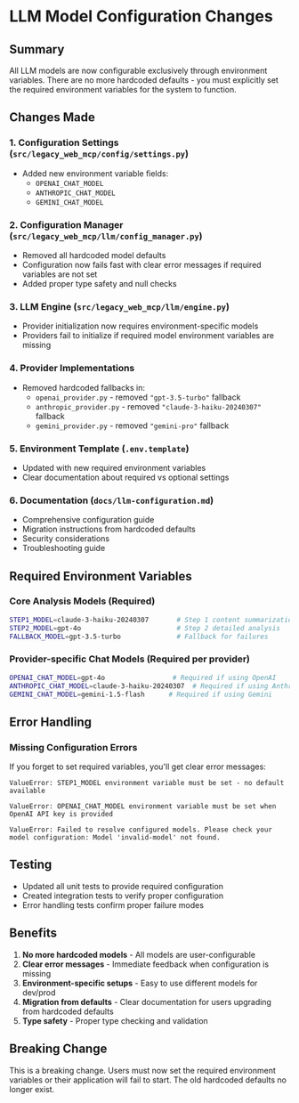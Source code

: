 # LLM Model Configuration Changes

## Summary

All LLM models are now configurable exclusively through environment variables. There are no more hardcoded defaults - you must explicitly set the required environment variables for the system to function.

## Changes Made

### 1. Configuration Settings (`src/legacy_web_mcp/config/settings.py`)
- Added new environment variable fields:
  - `OPENAI_CHAT_MODEL`
  - `ANTHROPIC_CHAT_MODEL`  
  - `GEMINI_CHAT_MODEL`

### 2. Configuration Manager (`src/legacy_web_mcp/llm/config_manager.py`)
- Removed all hardcoded model defaults
- Configuration now fails fast with clear error messages if required variables are not set
- Added proper type safety and null checks

### 3. LLM Engine (`src/legacy_web_mcp/llm/engine.py`)
- Provider initialization now requires environment-specific models
- Providers fail to initialize if required model environment variables are missing

### 4. Provider Implementations
- Removed hardcoded fallbacks in:
  - `openai_provider.py` - removed `"gpt-3.5-turbo"` fallback
  - `anthropic_provider.py` - removed `"claude-3-haiku-20240307"` fallback  
  - `gemini_provider.py` - removed `"gemini-pro"` fallback

### 5. Environment Template (`.env.template`)
- Updated with new required environment variables
- Clear documentation about required vs optional settings

### 6. Documentation (`docs/llm-configuration.md`)
- Comprehensive configuration guide
- Migration instructions from hardcoded defaults
- Security considerations
- Troubleshooting guide

## Required Environment Variables

### Core Analysis Models (Required)
```bash
STEP1_MODEL=claude-3-haiku-20240307       # Step 1 content summarization
STEP2_MODEL=gpt-4o                        # Step 2 detailed analysis  
FALLBACK_MODEL=gpt-3.5-turbo              # Fallback for failures
```

### Provider-specific Chat Models (Required per provider)
```bash
OPENAI_CHAT_MODEL=gpt-4o                 # Required if using OpenAI
ANTHROPIC_CHAT_MODEL=claude-3-haiku-20240307  # Required if using Anthropic
GEMINI_CHAT_MODEL=gemini-1.5-flash      # Required if using Gemini
```

## Error Handling

### Missing Configuration Errors

If you forget to set required variables, you'll get clear error messages:

```
ValueError: STEP1_MODEL environment variable must be set - no default available
```

```
ValueError: OPENAI_CHAT_MODEL environment variable must be set when OpenAI API key is provided
```

```
ValueError: Failed to resolve configured models. Please check your model configuration: Model 'invalid-model' not found.
```

## Testing

- Updated all unit tests to provide required configuration
- Created integration tests to verify proper configuration
- Error handling tests confirm proper failure modes

## Benefits

1. **No more hardcoded models** - All models are user-configurable
2. **Clear error messages** - Immediate feedback when configuration is missing
3. **Environment-specific setups** - Easy to use different models for dev/prod
4. **Migration from defaults** - Clear documentation for users upgrading from hardcoded defaults
5. **Type safety** - Proper type checking and validation

## Breaking Change

This is a breaking change. Users must now set the required environment variables or their application will fail to start. The old hardcoded defaults no longer exist.